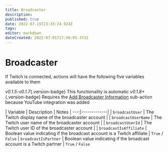 ```yaml
---
title: Broadcaster
description: 
published: true
date: 2022-07-15T23:33:24.924Z
tags: 
editor: markdown
dateCreated: 2022-07-01T17:56:05.373Z
---
```


# Broadcaster

If Twitch is connected, actions will have the following five variables available to them

*v0.1.5-v0.1.7*{.version-badge} This functionality is automatic
*v0.1.8+*{.version-badge} Requires the [Add Broadcaster Information](/en/Sub-Actions) sub-action because YouTube integration was added

| Variable | Description | Notes
|   ---:|-------------|
| `broadcastUser` | The Twitch display name of the broadcaster account |
| `broadcastUserName` | The Twitch user name of the broadcaster account |
| `broadcastUserId` | The Twitch user ID of the broadcaster account |
| `broadcastIsAffiliate` | Boolean value indicating if the broadcast account is a Twitch affiliate | `True` / `False`
| `broadcastIsPartner` | Boolean value indicating if the broadcast account is a Twitch partner | `True` / `False`